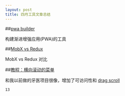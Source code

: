 ```yaml
---
layout: post
title: 四月工具文章总结
---
```


##[pwa builder](http://www.pwabuilder.com/)

构建渐进增强应用(PWA)的工具

##[MobX vs Redux](https://mp.weixin.qq.com/s?__biz=MjM5MTA1MjAxMQ%3D%3D&mid=2651226268&idx=1&sn=3eb78e7933ba951d1b8d6b9d69a240be&chksm=bd4959188a3ed00e1c941d8893fd2b496ed0afd648b8b1a8b7c301178ba0e5fd52f681ade723&scene=0&key=87f047796d968ecc232ede698)

MobX vs Redux 对比

##[教程：横向滚动的菜单](https://benfrain.com/a-horizontal-scrolling-navigation-pattern-for-touch-and-mouse-with-moving-current-indicator/?utm_source=CSS-Weekly&utm_campaign=Issue-256&utm_medium=email)

和我以前做的牙医项目很像，增加了可访问性和 [drag scroll](https://github.com/asvd/dragscroll)
 
`13` 

